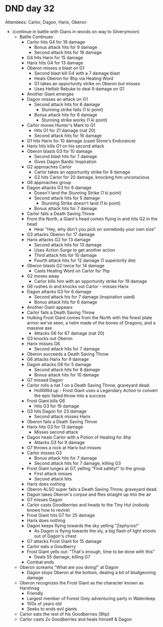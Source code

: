 # DND day 32
Attendees: Carlor, Dagon, Harix, Oberon

- (continue in battle with Gians in woods on way to Silverymoon)
    - Battle Continues
        - Carlor hits G4 for 18 damage
            - Bonus attack hits for 9 damage
            - Second attack hits for 16 damage
        - G4 hits Harix for 15 damage
        - Harix hits G4 for 13 damage
        - Oberon misses a blast on G1
            - Second blast kill G4 with a 7 damage blast
            - Heals Oberon for 8hp via Healing Word
            - G1 takes an opportunity strike on Oberon but misses
            - Uses Hellish Rebuke to deal 9 damage on G1
        - Another Giant emerges
        - Dagon misses an attack on G1
            - Second attack hits for 6 damage
                - Stunning strike fails (1 ki point)
            - Bonus attack hits for 6 damage
                - Stunning strike works (1 ki point)
        - Carlor moves Hunter's Mark to G1
            - Hits G1 for 21 damage (nat 20)
            - Second attack hits for 16 damage
        - G1 hits Harix for 10 damage (used Stone's Endurance)
        - Harix hits kills G1 on his second attack
        - Oberon blasts G3 for 10 damage
            - Second blast hits for 7 damage
            - Gives Dagon Bardic Inspiration
        - G2 approaches Carlor
            - Carlor takes an opportunity strike for 8 damage
            - G2 hits Carlor for 20 damage, knocking him unconscious
        - G6 approaches group
        - Dagon attacks G3 for 6 damage
            - Doesn't land the Stunning Strike (1 ki point)
            - Second attack hits for 5 damage
                - Stunning Strike doesn't land (1 ki point)
            - Bonus attack hits for 7 damage
        - Carlor fails a Death Saving Throw
        - From the North, a Giant's head comes flying in and hits G2 in the head
            - Hear "Hey, why don't you pick on somebody your own size"
        - G3 attacks Oberon for 17 damage
        - Harix attacks G2 for 13 damage
            - Second attack hits for 13 damage
            - Uses Action Surge to get another action
            - Third attack hits for 10 damage
            - Fourth attack hits for 12 damage (1 superiority die)
        - Oberon blasts G2 twice for 14 damage
            - Casts Healing Word on Carlor for 7hp
        - G2 moves away
            - Carlor kills him with an opportunity strike for 19 damage
        - G6 rushes in and knocks out Carlor - misses Harix
        - Dagon attacks G3 for 6 damage
            - Second attack his for 7 damage (inspiration used)
            - Bonus attack hits for 6 damage
        - Another Giant appears
        - Carlor fails a Death Saving Throw
        - Hulking Frost Giant comes from the North with the finest plate armor we've seen, a helm made of the bones of Dragons, and a massive axe
            - Attacks G6 for 67 damage (nat 20)
        - G3 knocks out Oberon
        - Harix misses G6
            - Second attack hits for 7 damage
        - Oberon succeeds a Death Saving Throw
        - G6 attacks Harix for 9 damage
        - Dagon attacks G6 for 5 damage
            - Second attack hits for 8 damage
            - Bonus attack hits for 10 damage
        - G7 missed Dagon
        - Carlor rolls a nat 1 on a Death Saving Throw, graveyard dead.
            - Hollllllllld up - Frost Giant uses a Legendary Action to convert the epic failed throw into a success
        - Frost Giant kills G6
            - Hits G3 for 19 damage
        - G3 hits Dagon for 23 damage
            - Second attack misses Harix
        - Oberon fails a Death Saving Throw
        - Harix hits G3 for 13 damage
            - Misses second attack
        - Dagon heals Carlor with a Potion of Healing for 4hp
            - Attacks G3 for 9 damage
        - G7 throws a rock at Harix but misses
        - Carlor misses G3
            - Bonus attack hits for 7 damage
            - Second attack hits for 7 damage, killing G3
        - Frost Giant lunges at G7, yelling "Find safety!" to the group
            - First attack misses
            - Second attack hits
        - Harix does nothing
        - Oberon ALSO super fails a Death Saving Throw, graveyard dead.
        - Dagon takes Oberon's corpse and flies straight up into the air
        - G7 misses Dagon
        - Carlor casts Goodberries and heads to the Tiny Hut (nobody knows how to revive)
        - Frost Giant hits G7 for 25 damage
        - Harix does nothing
        - Dagon keeps flying towards the sky yelling "Zephyros!"
            - As Dagon is flying towards the sly, a big flash of light shoots out of Dagon's chest
        - G7 attacks Frost Giant for 15 damage
        - Carlor eats a Goodberry
        - Frost Giant yells out: "That's enough, time to be done with this"
            - Deals 55 damage, killing G7
        - Combat ends
    - Oberon screams "What are you doing!" at Dagon
        - Dagon stops Oberon at the bottom, dealing a bit of bludgeoning damage
    - Oberon recognizes the Frost Giant as the character known as Harshnag
        - Friendly
        - Largest member of Forest Grey adventuring party in Waterdeep
        - 100s of years old
        - Seeks to ends evil giants
    - Carlor eats the rest of his Goodberries (9hp)
    - Carlor casts 2x Goodberries and heals himself & Dagon

